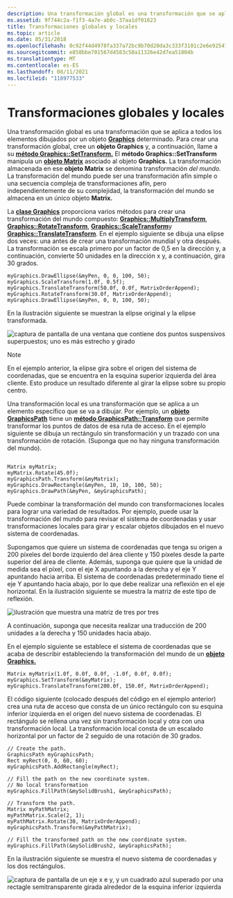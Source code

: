 ```yaml
---
description: Una transformación global es una transformación que se aplica a todos los elementos dibujados por un objeto Graphics determinado.
ms.assetid: 9f744c2a-f1f3-4a7e-ab0c-37aa1df01623
title: Transformaciones globales y locales
ms.topic: article
ms.date: 05/31/2018
ms.openlocfilehash: 0c92f44d4978fa337a72bc9b70d20da3c333f3101c2e6e925478254b4dd11642
ms.sourcegitcommit: e858bbe701567d4583c50a11326e42d7ea51804b
ms.translationtype: MT
ms.contentlocale: es-ES
ms.lasthandoff: 08/11/2021
ms.locfileid: "118977533"
---
```

# <a name="global-and-local-transformations"></a>Transformaciones globales y locales

Una transformación global es una transformación que se aplica a todos los elementos dibujados por un objeto [**Graphics**](/windows/desktop/api/gdiplusgraphics/nl-gdiplusgraphics-graphics) determinado. Para crear una transformación global, cree un **objeto Graphics** y, a continuación, llame a su [**método Graphics::SetTransform.**](/windows/desktop/api/Gdiplusgraphics/nf-gdiplusgraphics-graphics-settransform) El **método Graphics::SetTransform** manipula un [**objeto Matrix**](/windows/desktop/api/gdiplusmatrix/nl-gdiplusmatrix-matrix) asociado al objeto **Graphics.** La transformación almacenada en ese **objeto Matrix** se denomina transformación *del mundo.* La transformación del mundo puede ser una transformación afín simple o una secuencia compleja de transformaciones afín, pero independientemente de su complejidad, la transformación del mundo se almacena en un único objeto **Matrix.**

La [**clase Graphics**](/windows/desktop/api/gdiplusgraphics/nl-gdiplusgraphics-graphics) proporciona varios métodos para crear una transformación del mundo compuesto: [**Graphics::MultiplyTransform**](/windows/desktop/api/Gdiplusgraphics/nf-gdiplusgraphics-graphics-multiplytransform), [**Graphics::RotateTransform**](/windows/desktop/api/Gdiplusgraphics/nf-gdiplusgraphics-graphics-rotatetransform), [**Graphics::ScaleTransform**](/windows/desktop/api/Gdiplusgraphics/nf-gdiplusgraphics-graphics-scaletransform)y [**Graphics::TranslateTransform**](/windows/desktop/api/Gdiplusgraphics/nf-gdiplusgraphics-graphics-translatetransform). En el ejemplo siguiente se dibuja una elipse dos veces: una antes de crear una transformación mundial y otra después. La transformación se escala primero por un factor de 0,5 en la dirección y, a continuación, convierte 50 unidades en la dirección x y, a continuación, gira 30 grados.


```
myGraphics.DrawEllipse(&myPen, 0, 0, 100, 50);
myGraphics.ScaleTransform(1.0f, 0.5f);
myGraphics.TranslateTransform(50.0f, 0.0f, MatrixOrderAppend);
myGraphics.RotateTransform(30.0f, MatrixOrderAppend);
myGraphics.DrawEllipse(&myPen, 0, 0, 100, 50);
```



En la ilustración siguiente se muestran la elipse original y la elipse transformada.

![captura de pantalla de una ventana que contiene dos puntos suspensivos superpuestos; uno es más estrecho y girado](images/aboutgdip05-art14.png)

> [!Note]  
> En el ejemplo anterior, la elipse gira sobre el origen del sistema de coordenadas, que se encuentra en la esquina superior izquierda del área cliente. Esto produce un resultado diferente al girar la elipse sobre su propio centro.

 

Una transformación local es una transformación que se aplica a un elemento específico que se va a dibujar. Por ejemplo, un [**objeto GraphicsPath**](/windows/desktop/api/gdipluspath/nl-gdipluspath-graphicspath) tiene un [**método GraphicsPath::Transform**](/windows/desktop/api/Gdipluspath/nf-gdipluspath-graphicspath-transform) que permite transformar los puntos de datos de esa ruta de acceso. En el ejemplo siguiente se dibuja un rectángulo sin transformación y un trazado con una transformación de rotación. (Suponga que no hay ninguna transformación del mundo).


```
 
Matrix myMatrix;
myMatrix.Rotate(45.0f);
myGraphicsPath.Transform(&myMatrix);
myGraphics.DrawRectangle(&myPen, 10, 10, 100, 50);
myGraphics.DrawPath(&myPen, &myGraphicsPath);
```



Puede combinar la transformación del mundo con transformaciones locales para lograr una variedad de resultados. Por ejemplo, puede usar la transformación del mundo para revisar el sistema de coordenadas y usar transformaciones locales para girar y escalar objetos dibujados en el nuevo sistema de coordenadas.

Supongamos que quiere un sistema de coordenadas que tenga su origen a 200 píxeles del borde izquierdo del área cliente y 150 píxeles desde la parte superior del área de cliente. Además, suponga que quiere que la unidad de medida sea el píxel, con el eje X apuntando a la derecha y el eje Y apuntando hacia arriba. El sistema de coordenadas predeterminado tiene el eje Y apuntando hacia abajo, por lo que debe realizar una reflexión en el eje horizontal. En la ilustración siguiente se muestra la matriz de este tipo de reflexión.

![ilustración que muestra una matriz de tres por tres](images/aboutgdip05-art15.png)

A continuación, suponga que necesita realizar una traducción de 200 unidades a la derecha y 150 unidades hacia abajo.

En el ejemplo siguiente se establece el sistema de coordenadas que se acaba de describir estableciendo la transformación del mundo de un [**objeto Graphics.**](/windows/desktop/api/gdiplusgraphics/nl-gdiplusgraphics-graphics)


```
Matrix myMatrix(1.0f, 0.0f, 0.0f, -1.0f, 0.0f, 0.0f);
myGraphics.SetTransform(&myMatrix);
myGraphics.TranslateTransform(200.0f, 150.0f, MatrixOrderAppend);
```



El código siguiente (colocado después del código en el ejemplo anterior) crea una ruta de acceso que consta de un único rectángulo con su esquina inferior izquierda en el origen del nuevo sistema de coordenadas. El rectángulo se rellena una vez sin transformación local y otra con una transformación local. La transformación local consta de un escalado horizontal por un factor de 2 seguido de una rotación de 30 grados.


```
// Create the path.
GraphicsPath myGraphicsPath;
Rect myRect(0, 0, 60, 60);
myGraphicsPath.AddRectangle(myRect);

// Fill the path on the new coordinate system.
// No local transformation
myGraphics.FillPath(&mySolidBrush1, &myGraphicsPath);

// Transform the path.
Matrix myPathMatrix;
myPathMatrix.Scale(2, 1);
myPathMatrix.Rotate(30, MatrixOrderAppend);
myGraphicsPath.Transform(&myPathMatrix);

// Fill the transformed path on the new coordinate system.
myGraphics.FillPath(&mySolidBrush2, &myGraphicsPath);
```



En la ilustración siguiente se muestra el nuevo sistema de coordenadas y los dos rectángulos.

![captura de pantalla de un eje x e y, y un cuadrado azul superado por una rectagle semitransparente girada alrededor de la esquina inferior izquierda](images/aboutgdip05-art16.png)

 

 



